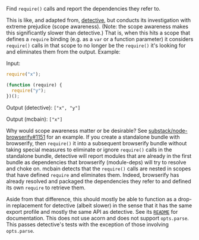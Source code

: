 Find `require()` calls and report the dependencies they refer to.

This is like, and adapted from, [detective](https://www.npmjs.com/package/detective), but conducts its investigation with extreme prejudice (scope awareness). (Note: the scope awareness makes this significantly slower than detective.) That is, when this hits a scope that defines a `require` binding (e.g. as a `var` or a function parameter) it considers `require()` calls in that scope to no longer be the `require()` it's looking for and eliminates them from the output. Example:

Input:

```js
require("x");

(function (require) {
  require("y");
})();
```

Output (detective): `["x", "y"]`

Output (mcbain): `["x"]`

Why would scope awareness matter or be desirable? See [ substack/node-browserify#1151](https://github.com/substack/node-browserify/pull/1151) for an example. If you create a standalone bundle with browserify, then `require()` it into a subsequent browserify bundle without taking special measures to eliminate or ignore `require()` calls in the standalone bundle, detective will report modules that are already in the first bundle as dependencies that browserify (module-deps) will try to resolve and choke on. mcbain detects that the `require()` calls are nested in scopes that have defined `require` and eliminates them. Indeed, browserify has already resolved and packaged the dependencies they refer to and defined its own `require` to retrieve them.

Aside from that difference, this should mostly be able to function as a drop-in replacement for detective (albeit slower) in the sense that it has the same export profile and mostly the same API as detective. See its [`README`](https://github.com/substack/node-detective/blob/v4.3.1/readme.markdown) for documentation. This does not use acorn and does not support `opts.parse`. This passes detective's tests with the exception of those involving `opts.parse`.
